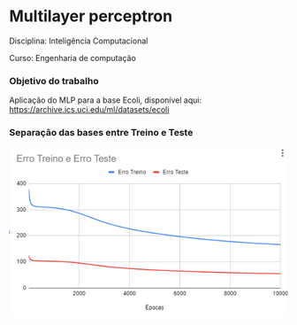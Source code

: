 # Multilayer perceptron

Disciplina: Inteligência Computacional

Curso: Engenharia de computação

### Objetivo do trabalho
Aplicação do MLP para a base Ecoli, disponível aqui: https://archive.ics.uci.edu/ml/datasets/ecoli

### Separação das bases entre Treino e Teste
![alt text](images/graficoErros.png?raw=true)